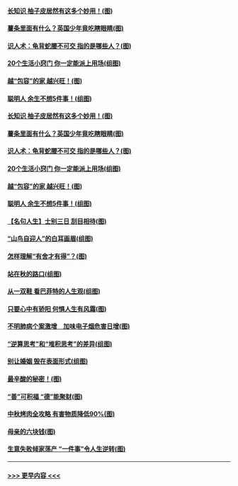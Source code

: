 #### [长知识 柚子皮居然有这多个妙用！(图)](../pages/p8/907425.md?t=09171844) 
#### [薯条里面有什么？英国少年竟吃瞎眼睛(图)](../pages/p8/907381.md?t=09171844) 
#### [识人术：龟背蛇腰不可交 指的是哪些人？(图)](../pages/p8/907503.md?t=09171844) 
#### [20个生活小窍门 你一定能派上用场(组图)](../pages/p8/907510.md?t=09171844) 
#### [越“包容”的家 越兴旺！(图)](../pages/p8/907328.md?t=09171844) 
#### [聪明人 余生不想5件事！(组图)](../pages/p8/907364.md?t=09171844) 
#### [长知识 柚子皮居然有这多个妙用！(图)](../pages/p8/907425.md?t=09171844) 
#### [薯条里面有什么？英国少年竟吃瞎眼睛(图)](../pages/p8/907381.md?t=09171844) 
#### [识人术：龟背蛇腰不可交 指的是哪些人？(图)](../pages/p8/907503.md?t=09171844) 
#### [20个生活小窍门 你一定能派上用场(组图)](../pages/p8/907510.md?t=09171844) 
#### [越“包容”的家 越兴旺！(图)](../pages/p8/907328.md?t=09171844) 
#### [聪明人 余生不想5件事！(组图)](../pages/p8/907364.md?t=09171844) 
#### [【名句人生】士别三日 刮目相待(图)](../pages/p8/906988.md?t=09171844) 
#### [“山鸟自迎人”的白耳画眉(组图)](../pages/p8/907332.md?t=09171844) 
#### [怎样理解“有舍才有得”？(图)](../pages/p8/906872.md?t=09171844) 
#### [站在秋的路口(组图)](../pages/p8/906914.md?t=09171844) 
#### [从一双鞋 看巴菲特的人生观(组图)](../pages/p8/907311.md?t=09171844) 
#### [只要心中有骄阳 何惧人生有风霜(图)](../pages/p8/907320.md?t=09171844) 
#### [不明肺病个案激增　加味电子烟危害日增(图)](../pages/p8/907307.md?t=09171844) 
#### [“逆算思考”和“堆积思考”的差异(组图)](../pages/p8/907229.md?t=09171844) 
#### [别让婚姻 毁在表面形式(组图)](../pages/p8/907118.md?t=09171844) 
#### [最辛酸的秘密！(图)](../pages/p8/906327.md?t=09171844) 
#### [“善”可积福 “德”能聚财(图)](../pages/p8/906906.md?t=09171844) 
#### [中秋烤肉全攻略 有害物质降低90%(图)](../pages/p8/907227.md?t=09171844) 
#### [母亲的六块钱(图)](../pages/p8/907107.md?t=09171844) 
#### [生意失败倾家荡产 “一件事”令人生逆转(图)](../pages/p8/907101.md?t=09171844) 

----
#### [ >>> 更早内容 <<< ](../indexes/p8-earlier.md)
